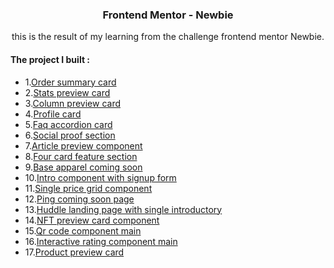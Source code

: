 <h3 align="center">Frontend Mentor - Newbie</h3>

<p align="center">this is the result of my learning from the challenge frontend mentor Newbie.</p>

<h4> The project I built :</h4>

- 1.[Order summary card](https://github.com/PangestuNcp/Frontend-Mentor/tree/main/Frontend%20Mentor%20-%20Newbie/1.Order%20summary%20card)
- 2.[Stats preview card](https://github.com/PangestuNcp/Frontend-Mentor/tree/main/Frontend%20Mentor%20-%20Newbie/2.Stats%20preview%20card)
- 3.[Column preview card](https://github.com/PangestuNcp/Frontend-Mentor/tree/main/Frontend%20Mentor%20-%20Newbie/3.Column%20preview%20card)
- 4.[Profile card](https://github.com/PangestuNcp/Frontend-Mentor/tree/main/Frontend%20Mentor%20-%20Newbie/4.Profile%20card)
- 5.[Faq accordion card](https://github.com/PangestuNcp/Frontend-Mentor/tree/main/Frontend%20Mentor%20-%20Newbie/5.Faq%20accordion%20card)
- 6.[Social proof section](https://github.com/PangestuNcp/Frontend-Mentor/tree/main/Frontend%20Mentor%20-%20Newbie/6.Social%20proof%20section)
- 7.[Article preview component](https://github.com/PangestuNcp/Frontend-Mentor/tree/main/Frontend%20Mentor%20-%20Newbie/7.Article%20preview%20component)
- 8.[Four card feature section](https://github.com/PangestuNcp/Frontend-Mentor/tree/main/Frontend%20Mentor%20-%20Newbie/8.Four%20card%20feature%20section)
- 9.[Base apparel coming soon](https://github.com/PangestuNcp/Frontend-Mentor/tree/main/Frontend%20Mentor%20-%20Newbie/9.Base%20apparel%20coming%20soon)
- 10.[Intro component with signup form](https://github.com/PangestuNcp/Frontend-Mentor/tree/main/Frontend%20Mentor%20-%20Newbie/10.intro%20component%20with%20signup%20form)
- 11.[Single price grid component](https://github.com/PangestuNcp/Frontend-Mentor/tree/main/Frontend%20Mentor%20-%20Newbie/11.single%20price%20grid%20component)
- 12.[Ping coming soon page](https://github.com/PangestuNcp/Frontend-Mentor/tree/main/Frontend%20Mentor%20-%20Newbie/12.ping%20coming%20soon%20page)
- 13.[Huddle landing page with single introductory](https://github.com/PangestuNcp/Frontend-Mentor/tree/main/Frontend%20Mentor%20-%20Newbie/13.Huddle%20landing%20page%20with%20single%20introductory)
- 14.[NFT preview card component](https://github.com/PangestuNcp/Frontend-Mentor/tree/main/Frontend%20Mentor%20-%20Newbie/14.Nft%20preview%20card%20component%20main)
- 15.[Qr code component main](https://github.com/PangestuNcp/Frontend-Mentor/tree/main/Frontend%20Mentor%20-%20Newbie/15.Qr%20code%20component%20main)
- 16.[Interactive rating component main](https://github.com/PangestuNcp/Frontend-Mentor/tree/main/Frontend%20Mentor%20-%20Newbie/16.Interactive%20rating%20component%20main)
- 17.[Product preview card](https://github.com/PangestuNcp/Frontend-Mentor/tree/main/Frontend%20Mentor%20-%20Newbie/17.Product%20preview%20card)
